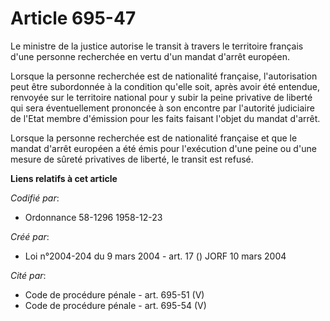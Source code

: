 # Article 695-47

Le ministre de la justice autorise le transit à travers le territoire français d'une personne recherchée en vertu d'un mandat
d'arrêt européen.

Lorsque la personne recherchée est de nationalité française, l'autorisation peut être subordonnée à la condition qu'elle
soit, après avoir été entendue, renvoyée sur le territoire national pour y subir la peine privative de liberté qui sera
éventuellement prononcée à son encontre par l'autorité judiciaire de l'Etat membre d'émission pour les faits faisant l'objet
du mandat d'arrêt.

Lorsque la personne recherchée est de nationalité française et que le mandat d'arrêt européen a été émis pour l'exécution
d'une peine ou d'une mesure de sûreté privatives de liberté, le transit est refusé.

**Liens relatifs à cet article**

_Codifié par_:

  - Ordonnance 58-1296 1958-12-23

_Créé par_:

  - Loi n°2004-204 du 9 mars 2004 - art. 17 () JORF 10 mars 2004

_Cité par_:

  - Code de procédure pénale - art. 695-51 (V)
  - Code de procédure pénale - art. 695-54 (V)
